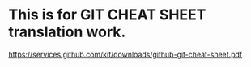 # This is for GIT CHEAT SHEET translation work.


https://services.github.com/kit/downloads/github-git-cheat-sheet.pdf
